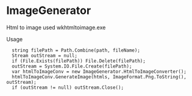# ImageGenerator
Html to image used wkhtmltoimage.exe

Usage

      string filePath = Path.Combine(path, fileName);
      Stream outStream = null;
      if (File.Exists(filePath)) File.Delete(filePath);
      outStream = System.IO.File.Create(filePath);
      var htmlToImageConv = new ImageGenerator.HtmlToImageConverter();
      htmlToImageConv.GenerateImage(htmls, ImageFormat.Png.ToString(), outStream);
      if (outStream != null) outStream.Close();
 
